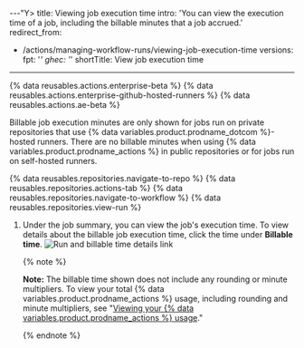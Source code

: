 ---"Y>
title: Viewing job execution time
intro: 'You can view the execution time of a job, including the billable minutes that a job accrued.'
redirect_from:
  - /actions/managing-workflow-runs/viewing-job-execution-time
versions:
  fpt: '*'
  ghec: '*'
shortTitle: View job execution time
---

{% data reusables.actions.enterprise-beta %}
{% data reusables.actions.enterprise-github-hosted-runners %}
{% data reusables.actions.ae-beta %}

Billable job execution minutes are only shown for jobs run on private repositories that use {% data variables.product.prodname_dotcom %}-hosted runners. There are no billable minutes when using {% data variables.product.prodname_actions %} in public repositories or for jobs run on self-hosted runners.

{% data reusables.repositories.navigate-to-repo %}
{% data reusables.repositories.actions-tab %}
{% data reusables.repositories.navigate-to-workflow %}
{% data reusables.repositories.view-run %}
1. Under the job summary, you can view the job's execution time. To view details about the billable job execution time, click the time under **Billable time**.
   ![Run and billable time details link](/assets/images/help/repository/view-run-billable-time.png)

   {% note %}
   
   **Note:** The billable time shown does not include any rounding or minute multipliers. To view your total {% data variables.product.prodname_actions %} usage, including rounding and minute multipliers, see "[Viewing your {% data variables.product.prodname_actions %} usage](/billing/managing-billing-for-github-actions/viewing-your-github-actions-usage)."
   
   {% endnote %}
